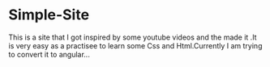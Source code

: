 # Simple-Site

This is a site that I got inspired by some youtube videos and the made it .It is very easy as a practisee to learn some Css and Html.Currently I am trying to convert it to angular...

